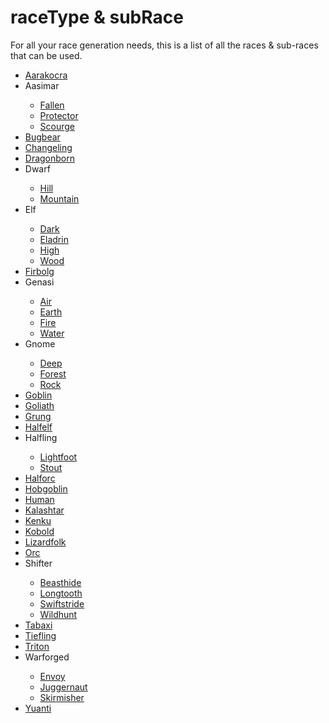 <script>const page = "class"</script>

# <b><span class="red">raceType</span> & <span class="red">subRace</span></b>
<p>For all your race generation needs, this is a list of all the races & sub-races that can be used.</p>
<ul>
<li><a href="/class/npc/raceTypes/aarakocra.html">Aarakocra</a></li>
<li><a onclick="textHide('aasimar')">Aasimar</a></li>
<div class="showHide" id="aasimar">
<ul><li><a href="/class/npc/raceTypes/aasimar-fallen.html">Fallen</a></li>
<li><a href="/class/npc/raceTypes/aasimar-protector.html">Protector</a></li>
<li><a href="/class/npc/raceTypes/aasimar-scourge.html">Scourge</a></li></ul></div>
<li><a href="/class/npc/raceTypes/bugbear.html">Bugbear</a></li>
<li><a href="/class/npc/raceTypes/changeling.html">Changeling</a></li>
<li><a href="/class/npc/raceTypes/dragonborn.html">Dragonborn</a></li>
<li><a onclick="textHide('dwarf')">Dwarf</a></li>
<div class="showHide" id="dwarf">
<ul><li><a href="/class/npc/raceTypes/dwarf-hill.html">Hill</a></li>
<li><a href="/class/npc/raceTypes/dwarf-mountain.html">Mountain</a></li></ul></div>
<li><a onclick="textHide('elf')">Elf</a></li>
<div class="showHide" id="elf">
<ul><li><a href="/class/npc/raceTypes/elf-dark.html">Dark</a></li>
<li><a href="/class/npc/raceTypes/elf-eladrin.html">Eladrin</a></li>
<li><a href="/class/npc/raceTypes/elf-high.html">High</a></li>
<li><a href="/class/npc/raceTypes/elf-wood.html">Wood</a></li></ul></div>
<li><a href="/class/npc/raceTypes/firbolg.html">Firbolg</a></li>
<li><a onclick="textHide('genasi')">Genasi</a></li>
<div class="showHide" id="genasi">
<ul><li><a href="/class/npc/raceTypes/genasi-air.html">Air</a></li>
<li><a href="/class/npc/raceTypes/genasi-earth.html">Earth</a></li>
<li><a href="/class/npc/raceTypes/genasi-fire.html">Fire</a></li>
<li><a href="/class/npc/raceTypes/genasi-water.html">Water</a></li></ul></div>
<li><a onclick="textHide('gnome')">Gnome</a></li>
<div class="showHide" id="gnome">
<ul><li><a href="/class/npc/raceTypes/gnome-deep.html">Deep</a></li>
<li><a href="/class/npc/raceTypes/gnome-forest.html">Forest</a></li>
<li><a href="/class/npc/raceTypes/gnome-rock.html">Rock</a></li></ul></div>
<li><a href="/class/npc/raceTypes/goblin.html">Goblin</a></li>
<li><a href="/class/npc/raceTypes/goliath.html">Goliath</a></li>
<li><a href="/class/npc/raceTypes/grung.html">Grung</a></li>
<li><a href="/class/npc/raceTypes/halfelf.html">Halfelf</a></li>
<li><a onclick="textHide('halfling')">Halfling</a></li>
<div class="showHide" id="halfling">
<ul><li><a href="/class/npc/raceTypes/halfling-lightfoot.html">Lightfoot</a></li>
<li><a href="/class/npc/raceTypes/halfling-stout.html">Stout</a></li></ul></div>
<li><a href="/class/npc/raceTypes/halforc.html">Halforc</a></li>
<li><a href="/class/npc/raceTypes/hobgoblin.html">Hobgoblin</a></li>
<li><a href="/class/npc/raceTypes/human.html">Human</a></li>
<li><a href="/class/npc/raceTypes/kalashtar.html">Kalashtar</a></li>
<li><a href="/class/npc/raceTypes/kenku.html">Kenku</a></li>
<li><a href="/class/npc/raceTypes/kobold.html">Kobold</a></li>
<li><a href="/class/npc/raceTypes/lizardfolk.html">Lizardfolk</a></li>
<li><a href="/class/npc/raceTypes/orc.html">Orc</a></li>
<li><a onclick="textHide('shifter')">Shifter</a></li>
<div class="showHide" id="shifter">
<ul><li><a href="/class/npc/raceTypes/shifter-beasthide.html">Beasthide</a></li>
<li><a href="/class/npc/raceTypes/shifter-longtooth.html">Longtooth</a></li>
<li><a href="/class/npc/raceTypes/shifter-swiftstride.html">Swiftstride</a></li>
<li><a href="/class/npc/raceTypes/shifter-wildhunt.html">Wildhunt</a></li></ul></div>
<li><a href="/class/npc/raceTypes/tabaxi.html">Tabaxi</a></li>
<li><a href="/class/npc/raceTypes/tiefling.html">Tiefling</a></li>
<li><a href="/class/npc/raceTypes/triton.html">Triton</a></li>
<li><a onclick="textHide('warforged')">Warforged</a></li>
<div class="showHide" id="warforged">
<ul><li><a href="/class/npc/raceTypes/warforged-envoy.html">Envoy</a></li>
<li><a href="/class/npc/raceTypes/warforged-juggernaut.html">Juggernaut</a></li>
<li><a href="/class/npc/raceTypes/warforged-skirmisher.html">Skirmisher</a></li></ul></div>
<li><a href="/class/npc/raceTypes/yuanti.html">Yuanti</a></li>
</ul>
